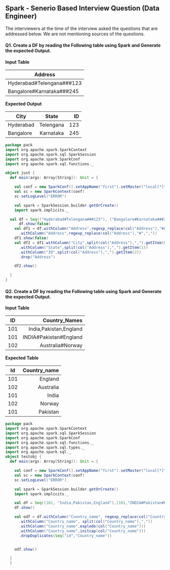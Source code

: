 ## Spark - Senerio Based Interview Question (Data Engineer)

The interviewers at the time of the interview asked the questions that are addressed below. We are not mentioning sources of the questions.


#### Q1. Create a DF by reading the Following table using Spark and Generate the expected Output. 

**Input Table**

|Address                  |
|-------------------------|
|Hyderabad#Telengana###123|
|Bangalore#Karnataka###245|

**Expected Output**

|      City|      State|  ID|
|----------|:---------:|---:|
| Hyderabad| Telengana | 123|
| Bangalore|  Karnataka| 245|

```scala
package pack
import org.apache.spark.SparkContext
import org.apache.spark.sql.SparkSession
import org.apache.spark.SparkConf
import org.apache.spark.sql.functions._

object just {
  def main(args: Array[String]): Unit = {

    val conf = new SparkConf().setAppName("first").setMaster("local[*]")
    val sc = new SparkContext(conf)
    sc.setLogLevel("ERROR")

    val spark = SparkSession.builder.getOrCreate()
    import spark.implicits._

  val df = Seq(("Hyderabad#Telengana###123"), ("Bangalore#Karnataka###245")).toDF("Address")
      df.show(false)
    val df1 = df.withColumn("Address",regexp_replace(col("Address"),"###",","))
      .withColumn("Address",regexp_replace(col("Address"),"#",","))
    df1.show(false)
    val df2 = df1.withColumn("City",split(col("Address"),",").getItem(0))
      .withColumn("State",split(col("Address"),",").getItem(1))
      .withColumn("ID",split(col("Address"),",").getItem(2))
      .drop("Address")

    df2.show()

  }
}

  ```

#### Q2. Create a DF by reading the Following table using Spark and Generate the expected Output. 

**Input Table**

| ID   |      Country_Names     |
|------|-----------------------:|
|101   | India,Pakistan,England |
|101   | INDIA#Pakistan#England |
|102   | Australia#Norway       |

**Expected Table**

| Id|Country_name |
|---|------------:|
|101|     England |
|102|   Australia |
|101|       India |
|102|      Norway |
|101|    Pakistan |




```scala
package pack
import org.apache.spark.SparkContext
import org.apache.spark.sql.SparkSession
import org.apache.spark.SparkConf
import org.apache.spark.sql.functions._
import org.apache.spark.sql.types._
import org.apache.spark.sql._
object testobj {
  def main(args: Array[String]): Unit = {

    val conf = new SparkConf().setAppName("first").setMaster("local[*]")
    val sc = new SparkContext(conf)
    sc.setLogLevel("ERROR")

    val spark = SparkSession.builder.getOrCreate()
    import spark.implicits._

    val df = Seq((101, "India,Pakistan,England"),(101,"INDIA#Pakistan#England"),(102,"Australia#Norway")).toDF("Id","Country_name")
    df.show()

    val odf = df.withColumn("Country_name", regexp_replace(col("Country_name"),"#",","))
      .withColumn("Country_name", split(col("Country_name"),","))
      .withColumn("Country_name",explode(col("Country_name")))
      .withColumn("Country_name",initcap(col("Country_name")))
      .dropDuplicates(Seq("id","Country_name"))


    odf.show()

  }
  }
 ```


